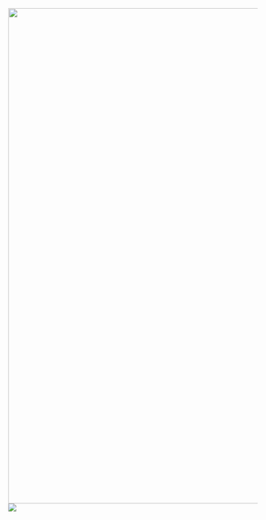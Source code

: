 <img src="http://de.fishki.net/picsw/102009/05/video/smeshnye_momenty_na_gorkax.jpg" width="1000"/>

<img src="http://coliss.com/wp-content/uploads-2009-2d/2009100802-07.png">

